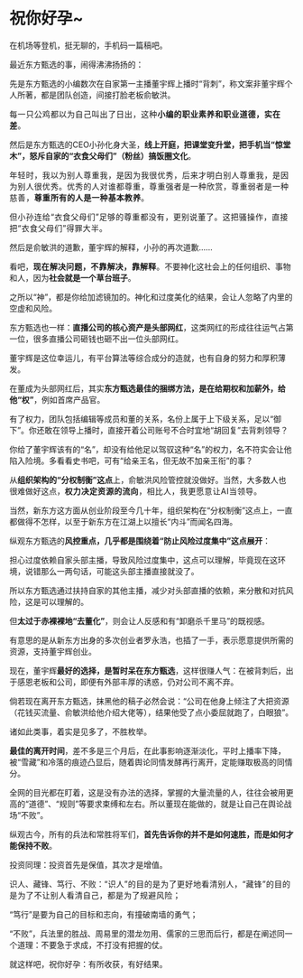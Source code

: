 # 祝你好孕~

<p style="visibility: visible;">在机场等登机，挺无聊的，手机码一篇稿吧。<br style="visibility: visible;"></p><p style="visibility: visible;">最近东方甄选的事，闹得沸沸扬扬的：</p><p style="visibility: visible;">先是东方甄选的小编数次在自家第一主播董宇辉上播时“背刺”，称文案非董宇辉个人所著，都是团队创造，间接打脸老板俞敏洪。</p><p style="visibility: visible;"><span style="letter-spacing: 0.578px; visibility: visible;">每一只公鸡都以为自己叫出了日出，这种<strong style="visibility: visible;">小编的职业素养和职业道德，实在差</strong>。</span></p><p style="visibility: visible;">然后是东方甄选的CEO小孙化身大圣，<strong style="visibility: visible;">线上开庭，把课堂变升堂，把手机当“惊堂木”，怒斥自家的“衣食父母们”（粉丝）搞饭圈文化</strong>。</p><p style="visibility: visible;"><span style="letter-spacing: 0.578px; visibility: visible;">年轻时，我<span style="letter-spacing: 0.578px; visibility: visible;">以为别人尊重我，是因为我很优秀，后来才明白别人尊重我，是因为别人很优秀。优秀的人对谁都尊重，尊重强者是一种欣赏，尊重弱者是一种慈善，<strong style="visibility: visible;">尊重所有的人是一种基本教养</strong>。</span></span></p><p style="visibility: visible;"><span style="letter-spacing: 0.578px; visibility: visible;"><span style="letter-spacing: 0.578px; visibility: visible;">但小孙连给“衣食父母们”足够的尊重都没有，更别说董了。<span style="letter-spacing: 0.578px; visibility: visible;">这把骚操作，直接把“</span><span style="letter-spacing: 0.578px; visibility: visible;">衣食父母们</span><span style="letter-spacing: 0.578px; visibility: visible;">”</span><span style="letter-spacing: 0.578px; visibility: visible;">得罪大半。</span></span></span></p><p style="visibility: visible;">然后是俞敏洪的道歉，董宇辉的解释，小孙的再次道歉......<br style="visibility: visible;"></p><p style="visibility: visible;">看吧，<strong style="visibility: visible;"><span style="letter-spacing: 0.578px; visibility: visible;">现在解决问题，不靠解决，靠解释</span></strong><span style="letter-spacing: 0.578px; visibility: visible;">。</span>不要神化这社会上的任何组织、事物和人，因为<strong style="visibility: visible;">社会就是一个草台班子</strong>。<br style="visibility: visible;"></p><p style="visibility: visible;">之所以“神”，都是你给加滤镜加的。神化和过度美化的结果，会让人忽略了内里的空虚和风险。</p><p style="visibility: visible;">东方甄选也一样：<strong style="visibility: visible;">直播公司的核心资产是头部网红</strong>，这类网红的形成往往运气占第一位，很多直播公司砸钱也砸不出一位头部网红。<br style="visibility: visible;"></p><p style="visibility: visible;">董宇辉是这位幸运儿，有平台算法等综合成分的造就，也有自身的努力和厚积薄发。</p><p style="visibility: visible;">在董成为头部网红后，其实<strong style="visibility: visible;">东方甄选最佳的捆绑方法，是在给期权和加薪外，给他“权”</strong>，例如首席产品官。<br style="visibility: visible;"></p><p style="visibility: visible;">有了权力，团队包括编辑等成员和董的关系，名份上属于上下级关系，足以“御下”。你还敢在领导上播时，直接开着公司账号不合时宜地“胡回复”去背刺领导？</p><p style="visibility: visible;">你给了董宇辉该有的“名”，却没有给他足以驾驭这种“名”的权力，名不符实会让他陷入险境。多看看史书吧，可有“给亲王名，但无故不加亲王衔”的事？<br style="visibility: visible;"></p><p style="visibility: visible;">从<strong style="visibility: visible;">组织架构的“分权制衡”这点</strong>上，俞敏洪风险管控就没做好。当然，大多数人也很难做好这点，<strong style="visibility: visible;"><span style="letter-spacing: 0.578px; visibility: visible;">权力决定资源的流向</span></strong><span style="letter-spacing: 0.578px; visibility: visible;">，相比人，我更愿意让AI当领导。</span></p><p>当然，新东方这方面从创业阶段至今几十年，组织架构在“分权制衡”这点上，一直都做得不怎样，以至于新东方在江湖上以擅长“内斗”而闻名四海。</p><p>纵观东方甄选的<strong>风控重点，几乎都是围绕着“防止风险过度集中”这点展开</strong>：</p><p>担心过度依赖自家头部主播，导致风险过度集中，这点可以理解，毕竟现在这环境，说错那么一两句话，可能这头部主播直接就没了。<br></p><p>所以东方甄选通过扶持自家的其他主播，减少对头部直播的依赖，来分散和对抗风险，这是可以理解的。<br></p><p>但<strong>太过于赤裸裸地“去董化”</strong>，则会让人反感和有“卸磨杀千里马”的既视感。<br></p><p>有意思的是从新东方出身的多次创业者罗永浩，也插了一手，表示愿意提供所需的资源，支持董宇辉创业。<br></p><p>现在，董宇辉<strong>最好的选择，是暂时呆在东方甄选</strong>，这样很赚人气：在被背刺后，出于感恩老板和公司，即便有外部丰厚的诱惑，仍对公司不离不弃。<br></p><p>倘若现在离开东方甄选，抹黑他的稿子必然会说：“公司在他身上倾注了大把资源（花钱买流量、俞敏洪给他介绍大佬等），结果他受了点小委屈就跑了，白眼狼”。</p><p>诸如此类事，着实是见多了，不胜枚举。<br></p><p><strong>最佳的离开时间</strong>，差不多是三个月后，在此事影响逐渐淡化，平时上播率下降，被“雪藏”和冷落的痕迹凸显后，随着舆论同情发酵再行离开，定能赚取极高的同情分。<br></p><p>全网的目光都在盯着，这是没有办法的选择，掌握的大量流量的人，往往会被用更高的“道德”、“规则”等要求束缚和左右。所以董现在能做的，就是让自己在舆论战场“不败”。<br></p><p>纵观古今，所有的兵法和常胜将军们，<strong>首先告诉你的并不是如何速胜，而是如何才能保持不败</strong>。</p><p>投资同理：投资首先是保值，其次才是增值。</p><p>识人、藏锋、笃行、不败：<span style="font-size: var(--articleFontsize);letter-spacing: 0.034em;">“</span><span style="font-size: var(--articleFontsize);letter-spacing: 0.034em;">识人”</span><span style="font-size: var(--articleFontsize);letter-spacing: 0.034em;">的目的是为了更好地看清别人，“</span><span style="font-size: var(--articleFontsize);letter-spacing: 0.034em;">藏</span><span style="font-size: var(--articleFontsize);letter-spacing: 0.034em;">锋”</span><span style="font-size: var(--articleFontsize);letter-spacing: 0.034em;">的</span><span style="font-size: var(--articleFontsize);letter-spacing: 0.034em;">目的是为了不让别人看清自己，都是为了规避风险；</span></p><p>“笃行”是要为自己的目标和志向，有撞破南墙的勇气；</p><p>“不败”，兵法里的胜战、周易里的潜龙勿用、儒家的三思而后行，都是在阐述同一个道理：不要急于求成，不打没有把握的仗。</p><p style="margin-bottom: 0px;">就这样吧，祝你好孕：有所收获，有好结果。<br></p><p style="display: none;"><mp-style-type data-value="3"></mp-style-type></p>